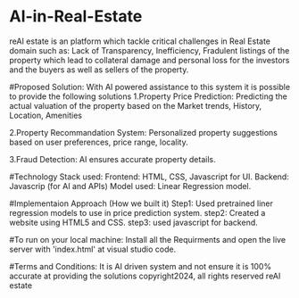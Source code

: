 # AI-in-Real-Estate
reAI estate is an platform which tackle critical challenges in Real Estate domain such as: Lack of Transparency, Inefficiency, Fradulent listings of the property which lead to collateral damage and personal loss for the investors and the buyers as well as sellers of the property.

#Proposed Solution:
With AI powered assistance to this system it is possible to provide the following solutions
1.Property Price Prediction:
Predicting the actual valuation of the property based on the Market trends, History, Location, Amenities

2.Property Recommandation System:
Personalized property suggestions based on user preferences, price range, locality.

3.Fraud Detection:
AI ensures accurate property details.

#Technology Stack used:
Frontend: HTML, CSS, Javascript for UI.
Backend: Javascrip (for AI and APIs)
Model used: Linear Regression model.

#Implementaion Approach (How we built it)
Step1: Used pretrained liner regression models to use in price prediction system.
step2: Created a website using HTML5 and CSS.
step3: used javascript for backend.

#To run on your local machine:
Install all the Requirments and open the live server with 'index.html' at visual studio code.

#Terms and Conditions:
It is AI driven system and not ensure it is 100% accurate at providing the solutions
copyright2024, all rights reserved
reAI estate
